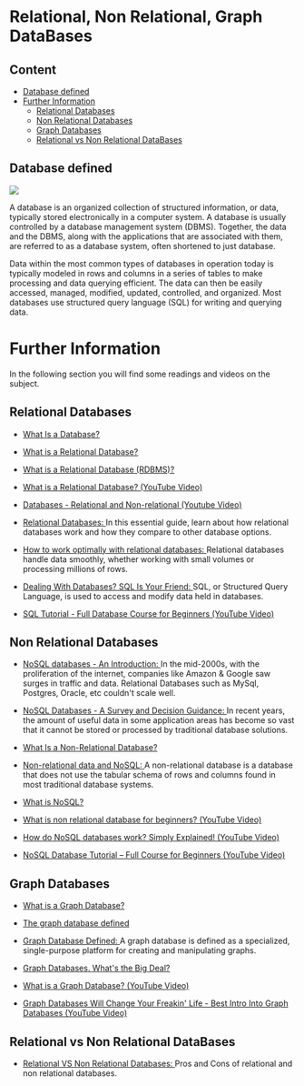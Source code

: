 # **Relational, Non Relational, Graph DataBases**

## Content

* [Database defined](#database-defined)
* [Further Information](#further-information)
  * [Relational Databases](#relational-databases)
  * [Non Relational Databases](#non-relational-databases)
  * [Graph Databases](#graph-databases)
  * [Relational vs Non Relational DataBases](#relational-vs-non-relational-databases)

## **Database defined**

![](https://miro.medium.com/max/580/1*5AKv5i_omy24uvWcz64NpA.png)

A database is an organized collection of structured information, or data, typically stored electronically in a computer system. A database is usually controlled by a database management system (DBMS). Together, the data and the DBMS, along with the applications that are associated with them, are referred to as a database system, often shortened to just database.

Data within the most common types of databases in operation today is typically modeled in rows and columns in a series of tables to make processing and data querying efficient. The data can then be easily accessed, managed, modified, updated, controlled, and organized. Most databases use structured query language (SQL) for writing and querying data.

# **Further Information**

In the following section you will find some readings and videos on the subject.

## **Relational Databases**

* [What Is a Database?](https://www.oracle.com/database/what-is-database/)

* [What is a Relational Database?](https://aws.amazon.com/relational-database/?nc1=h_ls)

* [What is a Relational Database (RDBMS)?](https://www.oracle.com/database/what-is-a-relational-database/)

* [What is a Relational Database? (YouTube Video)](https://www.youtube.com/watch?v=OqjJjpjDRLc&ab_channel=IBMTechnology)

* [Databases - Relational and Non-relational (Youtube Video)](https://www.youtube.com/watch?v=qM2jIug6Ct4&ab_channel=MichalJuhas-ITCareer%26TechRecruitmentExpert)

* [Relational Databases: ](https://www.ibm.com/cloud/learn/relational-databases) In this essential guide, learn about how relational databases work and how they compare to other database options.

* [How to work optimally with relational databases: ](https://medium.com/free-code-camp/how-to-work-optimally-with-relational-databases-627073f82d56) Relational databases handle data smoothly, whether working with small volumes or processing millions of rows.

* [Dealing With Databases? SQL Is Your Friend: ](https://medium.com/sololearn/dealing-with-databases-sql-is-your-friend-5607bbac427) SQL, or Structured Query Language, is used to access and modify data held in databases.

* [SQL Tutorial - Full Database Course for Beginners (YouTube Video)](https://youtu.be/HXV3zeQKqGY)

## **Non Relational Databases**

* [NoSQL databases - An Introduction: ](https://medium.com/analytics-vidhya/no-sql-databases-an-introduction-eb9706fbe3) In the mid-2000s, with the proliferation of the internet, companies like Amazon & Google saw surges in traffic and data. Relational Databases such as MySql, Postgres, Oracle, etc couldn't scale well.

* [NoSQL Databases - A Survey and Decision Guidance: ](https://medium.baqend.com/nosql-databases-a-survey-and-decision-guidance-ea7823a822d) In recent years, the amount of useful data in some application areas has become so vast that it cannot be stored or processed by traditional database solutions.

* [What Is a Non-Relational Database?](https://www.mongodb.com/databases/non-relational)

* [Non-relational data and NoSQL: ](https://docs.microsoft.com/en-us/azure/architecture/data-guide/big-data/non-relational-data) A non-relational database is a database that does not use the tabular schema of rows and columns found in most traditional database systems.

* [What is NoSQL?](https://www.datastax.com/nosql)

* [What is non relational database for beginners? (YouTube Video)](https://www.youtube.com/watch?v=JsAbcIWKR_4&ab_channel=Duomly)

* [How do NoSQL databases work? Simply Explained! (YouTube Video)](https://www.youtube.com/watch?v=0buKQHokLK8&ab_channel=SimplyExplained)

* [NoSQL Database Tutorial – Full Course for Beginners (YouTube Video)](https://www.youtube.com/watch?v=xh4gy1lbL2k&ab_channel=freeCodeCamp.org)

## **Graph Databases**

* [What is a Graph Database?](https://neo4j.com/developer/graph-database/)

* [The graph database defined](https://aws.amazon.com/nosql/graph/)

* [Graph Database Defined: ](oracle.com/autonomous-database/what-is-graph-database/) A graph database is defined as a specialized, single-purpose platform for creating and manipulating graphs.

* [Graph Databases. What's the Big Deal?](https://towardsdatascience.com/graph-databases-whats-the-big-deal-ec310b1bc0ed)

* [What is a Graph Database? (YouTube Video)](https://youtu.be/dGHSKpx4Xjs)

* [Graph Databases Will Change Your Freakin' Life - Best Intro Into Graph Databases (YouTube Video)](https://www.youtube.com/watch?v=GekQqFZm7mA&ab_channel=CodingTech)

## **Relational vs Non Relational DataBases**

* [Relational VS Non Relational Databases: ](https://towardsdatascience.com/relational-vs-non-relational-databases-f2ac792482e3) Pros and Cons of relational and non relational databases.